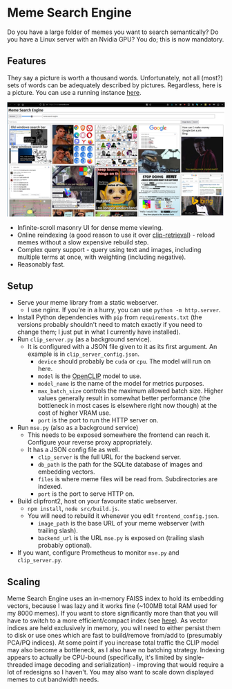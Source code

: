 # Meme Search Engine

Do you have a large folder of memes you want to search semantically? Do you have a Linux server with an Nvidia GPU? You do; this is now mandatory.

## Features

They say a picture is worth a thousand words. Unfortunately, not all (most?) sets of words can be adequately described by pictures. Regardless, here is a picture. You can use a running instance [here](https://mse.osmarks.net/).

![Meme Search Engine's frontend.](/demo-image.png)

* Infinite-scroll masonry UI for dense meme viewing.
* Online reindexing (a good reason to use it over [clip-retrieval](https://github.com/rom1504/clip-retrieval)) - reload memes without a slow expensive rebuild step.
* Complex query support - query using text and images, including multiple terms at once, with weighting (including negative).
* Reasonably fast.

## Setup

* Serve your meme library from a static webserver.
    * I use nginx. If you're in a hurry, you can use `python -m http.server`.
* Install Python dependencies with `pip` from `requirements.txt` (the versions probably shouldn't need to match exactly if you need to change them; I just put in what I currently have installed).
* Run `clip_server.py` (as a background service).
    * It is configured with a JSON file given to it as its first argument. An example is in `clip_server_config.json`.
        * `device` should probably be `cuda` or `cpu`. The model will run on here.
        * `model` is the [OpenCLIP](https://github.com/mlfoundations/open_clip) model to use.
        * `model_name` is the name of the model for metrics purposes.
        * `max_batch_size` controls the maximum allowed batch size. Higher values generally result in somewhat better performance (the bottleneck in most cases is elsewhere right now though) at the cost of higher VRAM use.
        * `port` is the port to run the HTTP server on.
* Run `mse.py` (also as a background service)
    * This needs to be exposed somewhere the frontend can reach it. Configure your reverse proxy appropriately.
    * It has a JSON config file as well.
        * `clip_server` is the full URL for the backend server.
        * `db_path` is the path for the SQLite database of images and embedding vectors.
        * `files` is where meme files will be read from. Subdirectories are indexed.
        * `port` is the port to serve HTTP on.
* Build clipfront2, host on your favourite static webserver.
    * `npm install`, `node src/build.js`.
    * You will need to rebuild it whenever you edit `frontend_config.json`.
        * `image_path` is the base URL of your meme webserver (with trailing slash).
        * `backend_url` is the URL `mse.py` is exposed on (trailing slash probably optional).
* If you want, configure Prometheus to monitor `mse.py` and `clip_server.py`.

## Scaling

Meme Search Engine uses an in-memory FAISS index to hold its embedding vectors, because I was lazy and it works fine (~100MB total RAM used for my 8000 memes). If you want to store significantly more than that you will have to switch to a more efficient/compact index (see [here](https://github.com/facebookresearch/faiss/wiki/Guidelines-to-choose-an-index)). As vector indices are held exclusively in memory, you will need to either persist them to disk or use ones which are fast to build/remove from/add to (presumably PCA/PQ indices). At some point if you increase total traffic the CLIP model may also become a bottleneck, as I also have no batching strategy. Indexing appears to actually be CPU-bound (specifically, it's limited by single-threaded image decoding and serialization) - improving that would require a lot of redesigns so I haven't. You may also want to scale down displayed memes to cut bandwidth needs.